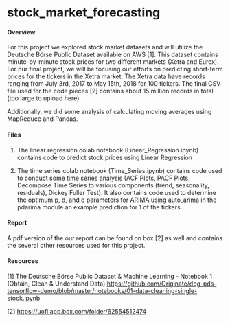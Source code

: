 # stock_market_forecasting


#### Overview
For this project we explored stock market datasets and will utilize the Deutsche Börse Public Dataset available on AWS [1]. This dataset contains minute-by-minute stock prices for two different markets (Xetra and Eurex). For our final project, we will be focusing our efforts on predicting short-term prices for the tickers in the Xetra market. The Xetra data have records ranging from July 3rd, 2017 to May 15th, 2018 for 100 tickers. The final CSV file used for the code pieces [2] contains about 15 million records in total (too large to upload here).

Additionally, we did some analysis of calculating moving averages using MapReduce and Pandas.

#### Files
1) The linear regression colab notebook (Linear_Regression.ipynb) contains code to predict stock prices using Linear Regression

2) The time series colab notebook (Time_Series.ipynb) contains code used to conduct some time series analysis (ACF Plots, PACF Plots, Decompose Time Series to various components (trend, seasonality, residuals), Dickey Fuller Test). It also contains code used to determine the optimum p, d, and q parameters for ARIMA using auto_arima in the pdarima module an example prediction for 1 of the tickers.

#### Report
A pdf version of the our report can be found on box [2] as well and contains the several other resources used for this project.


#### Resources
[1] The Deutsche Börse Public Dataset & Machine Learning - Notebook 1 (Obtain, Clean & Understand Data) https://github.com/Originate/dbg-pds-tensorflow-demo/blob/master/notebooks/01-data-cleaning-single-stock.ipynb

[2] https://uofi.app.box.com/folder/62554512474 
